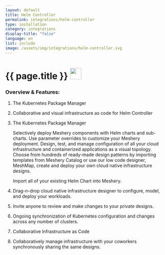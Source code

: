 ```yaml
---
layout: default
title: Helm Controller
permalink: integrations/helm-controller
type: installation
category: integrations
display-title: "false"
language: en
list: include
image: /assets/img/integrations/helm-controller.svg
---
```


<h1>{{ page.title }} <img src="{{ page.image }}" style="width: 35px; height: 35px;" /></h1>


<!-- This needs replaced with the Category property, not the sub-category.
 #### Category: helm-controller -->

### Overview & Features:
1. The Kubernetes Package Manager

2. Collaborative and visual infrastructure as code for Helm Controller

4. 
    The Kubernetes Package Manager



    Selectively deploy Meshery components with Helm charts and sub-charts. Use parameter overrides to customize your Meshery deployment. Design, test, and manage configuration of all your cloud infrastructure and containerized applications as a visual topology. Choose from hundreds of ready-made design patterns by importing templates from Meshery Catalog or use our low code designer, MeshMap, create and deploy your own cloud native infrastructure designs.



    Import all of your existing Helm Chart into Meshery.



5. Drag-n-drop cloud native infrastructure designer to configure, model, and deploy your workloads.

6. Invite anyone to review and make changes to your private designs.

7. Ongoing synchronization of Kubernetes configuration and changes across any number of clusters.

8. Collaborative Infrastructure as Code

9. Collaboratively manage infrastructure with your coworkers synchronously sharing the same designs.

